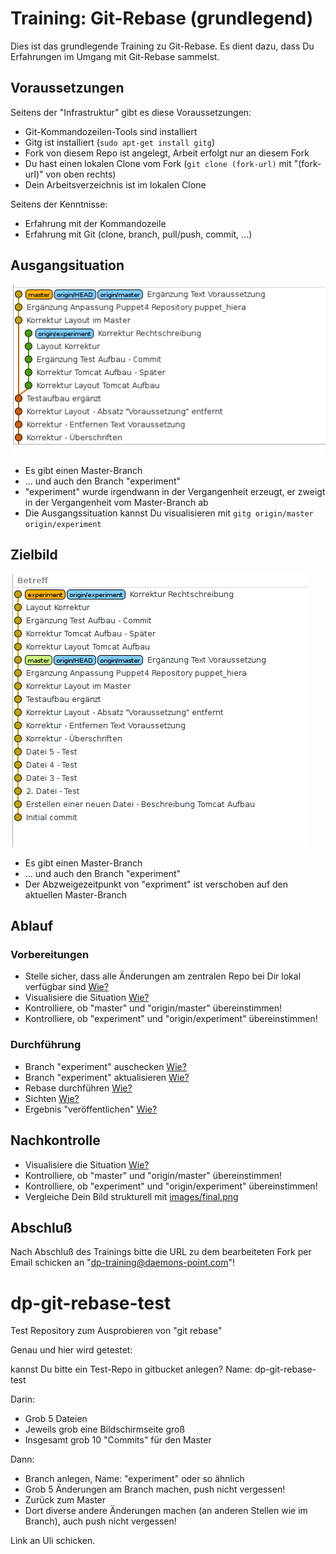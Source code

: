 Training: Git-Rebase (grundlegend)
==================================

Dies ist das grundlegende Training zu Git-Rebase.
Es dient dazu, dass Du Erfahrungen im Umgang mit
Git-Rebase sammelst.

Voraussetzungen
---------------

Seitens der "Infrastruktur" gibt es diese Voraussetzungen:

* Git-Kommandozeilen-Tools sind installiert
* Gitg ist installiert (`sudo apt-get install gitg`)
* Fork von diesem Repo ist angelegt, Arbeit erfolgt nur an
  diesem Fork
* Du hast einen lokalen Clone vom Fork (`git clone (fork-url)` mit "(fork-url)" von oben rechts)
* Dein Arbeitsverzeichnis ist im lokalen Clone

Seitens der Kenntnisse:

* Erfahrung mit der Kommandozeile
* Erfahrung mit Git (clone, branch, pull/push, commit, ...)

Ausgangsituation
----------------

![Ausgangssituation](images/start.png)

- Es gibt einen Master-Branch
- ... und auch den Branch "experiment"
- "experiment" wurde irgendwann in der Vergangenheit erzeugt,
  er zweigt in der Vergangenheit vom Master-Branch ab
- Die Ausgangssituation kannst Du visualisieren mit `gitg origin/master origin/experiment`

Zielbild
--------

![Zielsituation](images/final.png)

- Es gibt einen Master-Branch
- ... und auch den Branch "experiment"
- Der Abzweigezeitpunkt von "expriment" ist verschoben
  auf den aktuellen Master-Branch

Ablauf
------

### Vorbereitungen

- Stelle sicher, dass alle Änderungen am zentralen Repo bei Dir lokal verfügbar sind [Wie?](cheat-sheet/cheat-sheet.md#0010)
- Visualisiere die Situation [Wie?](cheat-sheet/cheat-sheet.md#0020)
- Kontrolliere, ob "master" und "origin/master" übereinstimmen!
- Kontrolliere, ob "experiment" und "origin/experiment" übereinstimmen!

### Durchführung

- Branch "experiment" auschecken [Wie?](cheat-sheet/cheat-sheet.md#0110)
- Branch "experiment" aktualisieren [Wie?](cheat-sheet/cheat-sheet.md#0120)
- Rebase durchführen [Wie?](cheat-sheet/cheat-sheet.md#0130)
- Sichten [Wie?](cheat-sheet/cheat-sheet.md#0140)
- Ergebnis "veröffentlichen" [Wie?](cheat-sheet/cheat-sheet.md#0150)

Nachkontrolle
-------------

- Visualisiere die Situation  [Wie?](cheat-sheet/cheat-sheet.md#0210)
- Kontrolliere, ob "master" und "origin/master" übereinstimmen!
- Kontrolliere, ob "experiment" und "origin/experiment" übereinstimmen!
- Vergleiche Dein Bild strukturell mit [images/final.png](images/final.png)

Abschluß
--------

Nach Abschluß des Trainings bitte die URL zu dem bearbeiteten
Fork per Email schicken an "dp-training@daemons-point.com"!

dp-git-rebase-test
===============

Test Repository zum Ausprobieren von "git rebase"

Genau und hier wird getestet:

kannst Du bitte ein Test-Repo in gitbucket anlegen? Name: dp-git-rebase-test    

Darin:   
- Grob 5 Dateien   
- Jeweils grob eine Bildschirmseite groß  
- Insgesamt grob 10 "Commits" für den Master  

Dann:   
- Branch anlegen, Name: "experiment" oder so ähnlich   
- Grob 5 Änderungen am Branch machen, push nicht vergessen!   
- Zurück zum Master   
- Dort diverse andere Änderungen machen (an anderen Stellen wie im Branch), auch push nicht vergessen!   

Link an Uli schicken.
